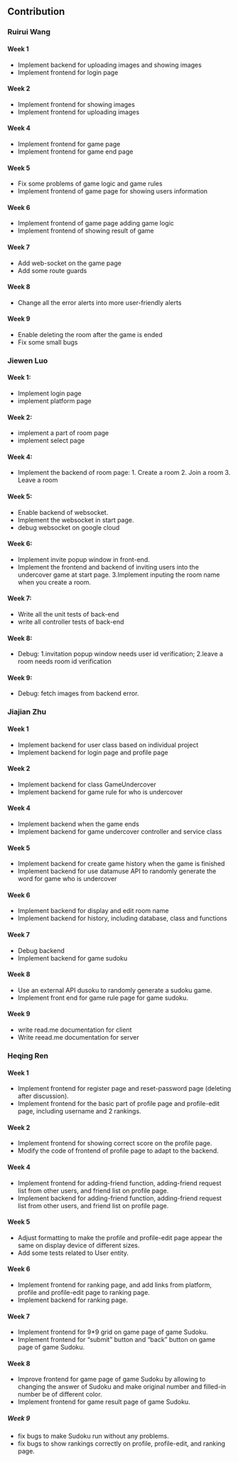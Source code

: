 ## Contribution

### Ruirui Wang
#### Week 1
- Implement backend for uploading images and showing images
- Implement frontend for login page

#### Week 2
- Implement frontend for showing images
- Implement frontend for uploading images

#### Week 4
- Implement frontend for game page
- Implement frontend for game end page

#### Week 5
- Fix some problems of game logic and game rules
- Implement frontend of game page for showing users information

#### Week 6
- Implement frontend of game page adding game logic
- Implement frontend of showing result of game

#### Week 7
- Add web-socket on the game page
- Add some route guards

#### Week 8
- Change all the error alerts into more user-friendly alerts

#### Week 9
- Enable deleting the room after the game is ended
- Fix some small bugs

### Jiewen Luo
#### Week 1:
- Implement login page 
- implement platform page

#### Week 2:
- implement a part of room page 
- implement select page

#### Week 4:
- Implement the backend of room page: 1. Create a room 2. Join a room 3. Leave a room

#### Week 5:
- Enable backend of websocket. 
- Implement the websocket in start page.
- debug websocket on google cloud

#### Week 6:
- Implement invite popup window in front-end. 
- Implement the frontend and backend of inviting users into the undercover game at start page. 3.Implement inputing the room name when you create a room.

#### Week 7:
- Write all the unit tests of back-end
- write all controller tests of back-end

#### Week 8:
- Debug: 1.invitation popup window needs user id verification; 2.leave a room needs room id verification 

#### Week 9:
- Debug: fetch images from backend error.

### Jiajian Zhu
#### Week 1
- Implement backend for user class based on individual project
- Implement backend for login page and profile page

#### Week 2
- Implement backend for class GameUndercover
- Implement backend for game rule for who is undercover

#### Week 4
- Implement backend when the game ends
- Implement backend for game undercover controller and service class

#### Week 5
- Implement backend for create game history when the game is finished
- Implement backend for use datamuse API to randomly generate the word for game who is undercover

#### Week 6
- Implement backend for display and edit room name
- Implement backend for history, including database, class and functions

#### Week 7
- Debug backend
- Implement backend for game sudoku

#### Week 8
- Use an external API dusoku to randomly generate a sudoku game.
- Implement front end for game rule page for game sudoku.

#### Week 9
- write read.me documentation for client
- Write reead.me documentation for server

### Heqing Ren
#### Week 1
- Implement frontend for register page and reset-password page (deleting after discussion).
- Implement frontend for the basic part of profile page and profile-edit page, including username and 2 rankings.

#### Week 2
- Implement frontend for showing correct score on the profile page.
- Modify the code of frontend of profile page to adapt to the backend.

#### Week 4
- Implement frontend for adding-friend function, adding-friend request list from other users, and friend list on profile page.
- Implement backend for adding-friend function, adding-friend request list from other users, and friend list on profile page.

#### Week 5
- Adjust formatting to make the profile and profile-edit page appear the same on display device of different sizes.
- Add some tests related to User entity.

#### Week 6
- Implement frontend for ranking page, and add links from platform, profile and profile-edit page to ranking page.
- Implement backend for ranking page.

#### Week 7
- Implement frontend for 9*9 grid on game page of game Sudoku.
- Implement frontend for “submit” button and “back” button on game page of game Sudoku.

#### Week 8
- Improve frontend for game page of game Sudoku by allowing to changing the answer of Sudoku and make original number and filled-in number be of different color.
- Implement frontend for game result page of game Sudoku.

##### Week 9
- fix bugs to make Sudoku run without any problems.
- fix bugs to show rankings correctly on profile, profile-edit, and ranking page.




